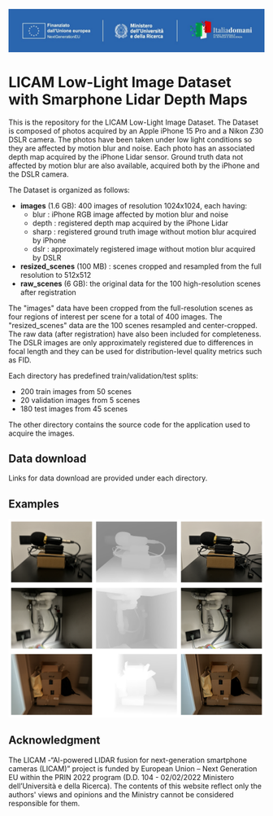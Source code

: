 ![](logo.jpeg)

# LICAM Low-Light Image Dataset with Smarphone Lidar Depth Maps

This is the repository for the LICAM Low-Light Image Dataset. The Dataset is composed of photos acquired by an Apple iPhone 15 Pro and a Nikon Z30 DSLR camera. The photos have been taken under low light conditions so they are affected by motion blur and noise. Each photo has an associated depth map acquired by the iPhone Lidar sensor. Ground truth data not affected by motion blur are also available, acquired both by the iPhone and the DSLR camera.

The Dataset is organized as follows:

- **images** (1.6 GB): 400 images of resolution 1024x1024, each having:
    - blur : iPhone RGB image affected by motion blur and noise
    - depth : registered depth map acquired by the iPhone Lidar
    - sharp : registered ground truth image without motion blur acquired by iPhone
    - dslr : approximately registered image without motion blur acquired by DSLR
- **resized_scenes** (100 MB) : scenes cropped and resampled from the full resolution to 512x512
- **raw_scenes** (6 GB): the original data for the 100 high-resolution scenes after registration

The "images" data have been cropped from the full-resolution scenes as four regions of interest per scene for a total of 400 images. The "resized_scenes" data are the 100 scenes resampled and center-cropped. The raw data (after registration) have also been included for completeness. The DSLR images are only approximately registered due to differences in focal length and they can be used for distribution-level quality metrics such as FID.

Each directory has predefined train/validation/test splits:
- 200 train images from 50 scenes
- 20 validation images from 5 scenes
- 180 test images from 45 scenes

The other directory contains the source code for the application used to acquire the images.

## Data download
Links for data download are provided under each directory.

## Examples
![Image examples](examples.png)

## Acknowledgment

The LICAM -“AI-powered LIDAR fusion for next-generation smartphone cameras (LICAM)” project is funded by European Union – Next Generation EU within the PRIN 2022 program (D.D. 104 - 02/02/2022 Ministero dell’Università e della Ricerca). The contents of this website reflect only the authors' views and opinions and the Ministry cannot be considered responsible for them.
